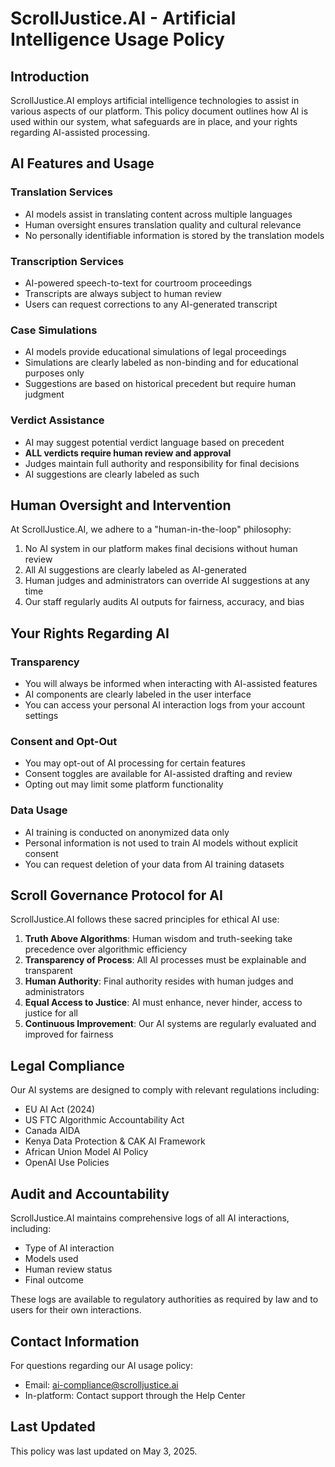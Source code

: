 
# ScrollJustice.AI - Artificial Intelligence Usage Policy

## Introduction

ScrollJustice.AI employs artificial intelligence technologies to assist in various aspects of our platform. This policy document outlines how AI is used within our system, what safeguards are in place, and your rights regarding AI-assisted processing.

## AI Features and Usage

### Translation Services
- AI models assist in translating content across multiple languages
- Human oversight ensures translation quality and cultural relevance
- No personally identifiable information is stored by the translation models

### Transcription Services
- AI-powered speech-to-text for courtroom proceedings
- Transcripts are always subject to human review
- Users can request corrections to any AI-generated transcript

### Case Simulations
- AI models provide educational simulations of legal proceedings
- Simulations are clearly labeled as non-binding and for educational purposes only
- Suggestions are based on historical precedent but require human judgment

### Verdict Assistance
- AI may suggest potential verdict language based on precedent
- **ALL verdicts require human review and approval**
- Judges maintain full authority and responsibility for final decisions
- AI suggestions are clearly labeled as such

## Human Oversight and Intervention

At ScrollJustice.AI, we adhere to a "human-in-the-loop" philosophy:

1. No AI system in our platform makes final decisions without human review
2. All AI suggestions are clearly labeled as AI-generated
3. Human judges and administrators can override AI suggestions at any time
4. Our staff regularly audits AI outputs for fairness, accuracy, and bias

## Your Rights Regarding AI

### Transparency
- You will always be informed when interacting with AI-assisted features
- AI components are clearly labeled in the user interface
- You can access your personal AI interaction logs from your account settings

### Consent and Opt-Out
- You may opt-out of AI processing for certain features
- Consent toggles are available for AI-assisted drafting and review
- Opting out may limit some platform functionality

### Data Usage
- AI training is conducted on anonymized data only
- Personal information is not used to train AI models without explicit consent
- You can request deletion of your data from AI training datasets

## Scroll Governance Protocol for AI

ScrollJustice.AI follows these sacred principles for ethical AI use:

1. **Truth Above Algorithms**: Human wisdom and truth-seeking take precedence over algorithmic efficiency
2. **Transparency of Process**: All AI processes must be explainable and transparent
3. **Human Authority**: Final authority resides with human judges and administrators
4. **Equal Access to Justice**: AI must enhance, never hinder, access to justice for all
5. **Continuous Improvement**: Our AI systems are regularly evaluated and improved for fairness

## Legal Compliance

Our AI systems are designed to comply with relevant regulations including:
- EU AI Act (2024)
- US FTC Algorithmic Accountability Act
- Canada AIDA
- Kenya Data Protection & CAK AI Framework
- African Union Model AI Policy
- OpenAI Use Policies

## Audit and Accountability

ScrollJustice.AI maintains comprehensive logs of all AI interactions, including:
- Type of AI interaction
- Models used
- Human review status
- Final outcome

These logs are available to regulatory authorities as required by law and to users for their own interactions.

## Contact Information

For questions regarding our AI usage policy:
- Email: ai-compliance@scrolljustice.ai
- In-platform: Contact support through the Help Center

## Last Updated

This policy was last updated on May 3, 2025.
